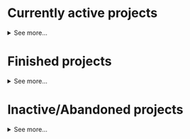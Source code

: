 # Currently active projects

<details>
<summary>See more...</summary>
    
  - ## [Catpuccin Dotfiles](https://github.com/DefinitelyNotSimon13/Catppuccin-Dotfiles/tree/main/.config)

This project includes my dotfiles for my hyprland setup, which is heavily based on the Catppuccin theme. Many areas are still work in progress. For now the main goal is adding/updating/improving the scripts for installation and misc tasks.


<details>
<summary>Submodules</summary>
    
|Name|Description|
|----|-----------|
|[alacrittyConf](https://github.com/DefinitelyNotSimon13/alacrittyConf/tree/0232a1572bd47af530a875bc45182d6173ade645)|Dotfiles for alacritty|
|[dunstConf](https://github.com/DefinitelyNotSimon13/dunstConf/tree/bdbef49ba1acc63bbcc689ff30fb799068a3ae8d)|Dotfiles for dunst|
|[hyprlandConf](https://github.com/DefinitelyNotSimon13/hyprlandConf/tree/6055f42d5e0962531691beff2ee075d55edc06de)|Dotfiles for hyprland and hyprpaper|
|[kittyConf](https://github.com/DefinitelyNotSimon13/kittyConf/tree/687c9033bb448c79e4f0332044a68c9816a4e79b)|Dotfiles for kitty|
|[neofetchConf](https://github.com/DefinitelyNotSimon13/neofetchConf/tree/1a2cb91f0aac89615d2bd65310b1f2dec5608e07)|Dotfiles for neofetch|
|[nvimConf](https://github.com/DefinitelyNotSimon13/nvimConf/tree/09b923fc01851e5ab13aed0ab01e791aeb151068)|Dotfiles for Neovim|
|[rofiConf](https://github.com/DefinitelyNotSimon13/rofiConf/tree/652ffe594507ce2d93a2940f6e424d59230aefe3)|Dotfiles for rofi|
|[scriptsConf](https://github.com/DefinitelyNotSimon13/scriptsConf/tree/ec1fa0b058d0fa0e0b0ec203330f835fc909f8e1)|Scripts e.g. for installation|
|.[themes](https://github.com/DefinitelyNotSimon13/.themes/tree/b1317633b563c95d48c55503fb65396af8c0fee0)|*to be integrated in main repo*|
|[tmuxConf](https://github.com/DefinitelyNotSimon13/tmuxConf/tree/5288db401c00c09bd4dae6dfc6233dba6e1e1c87)|Dotfiles for tmux|
|[waybarConf](https://github.com/DefinitelyNotSimon13/waybarConf/tree/81135cc1cfcf87bd6fdc5811a3f11d801d625017)|Dotfiles for waybar|

</details>

  - ## [Ergos](https://github.com/DefinitelyNotSimon13/Ergos) - Personal Project Management

  
TODO


  - ## University Projects
  
|Name|Language|Goal|
|-|-|-|
|practiceTask1|C++|Who knows?|

</details>

# Finished projects
<details>
<summary>See more...</summary>
  
|Name|Language|Goal|
|-|-|-|
|Placeholder|Plholder|Plholder|

</details>

# Inactive/Abandoned projects
<details>
<summary>See more...</summary>

|Name|Language|Goal|
|-|-|-|
|[Apos](https://github.com/DefinitelyNotSimon13/Apos)|C++|Learn more about databases|
|[PortfolioWebsite](https://github.com/DefinitelyNotSimon13/personalWebsite)|PHP|Learn about web-dev and create a portfolio website|
|[Eikon](https://github.com/DefinitelyNotSimon13/Eikon)|Dart||
|[Aroy](https://github.com/DefinitelyNotSimon13/Aroy)|C++||
|[Delta](https://github.com/DefinitelyNotSimon13/DeltaAPPM-QT)|C++||
|[Uselynk](https://github.com/DefinitelyNotSimon13/Uselynk)|Java||
|[DiscordBot](https://github.com/DefinitelyNotSimon13/DiscordBot)https://github.com/DefinitelyNotSimon13/DiscordBot|JavaScript||
|[SchoolProjectWebsite](https://github.com/DefinitelyNotSimon13/InfoWebsiteProjekt)https://github.com/DefinitelyNotSimon13/InfoWebsiteProjekt|HTML/CSS/JS||

</details>
